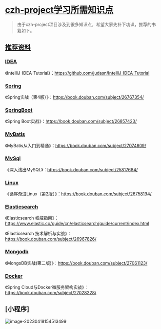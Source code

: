 

# [czh-project学习所需知识点](https://www.undcfqn.cn/docs/microservices/microservices.html)

> 由于czh-project项目涉及到很多知识点，希望大家先补下功课，推荐的书籍如下。

## [推荐资料](https://www.undcfqn.cn/docs/microservices/microservices.html)

### [IDEA](https://www.undcfqn.cn/docs/microservices/microservices.html)

《IntelliJ-IDEA-Tutorial》：https://github.com/judasn/IntelliJ-IDEA-Tutorial

### [Spring](https://www.undcfqn.cn/docs/microservices/microservices.html)

《Spring实战（第4版）》：https://book.douban.com/subject/26767354/

### [SpringBoot](https://www.undcfqn.cn/docs/microservices/microservices.html)

《Spring Boot实战》：https://book.douban.com/subject/26857423/

### [MyBatis](https://www.undcfqn.cn/docs/microservices/microservices.html)

《MyBatis从入门到精通》：https://book.douban.com/subject/27074809/

### [MySql](https://www.undcfqn.cn/docs/microservices/microservices.html)

《深入浅出MySQL》：https://book.douban.com/subject/25817684/

### [Linux](https://www.undcfqn.cn/docs/microservices/microservices.html)

《循序渐进Linux（第2版）》：https://book.douban.com/subject/26758194/

### [Elasticsearch](https://www.undcfqn.cn/docs/microservices/microservices.html)

《Elasticsearch 权威指南》：https://www.elastic.co/guide/cn/elasticsearch/guide/current/index.html

《Elasticsearch 技术解析与实战》：https://book.douban.com/subject/26967826/

### [Mongodb](https://www.undcfqn.cn/docs/microservices/microservices.html)

《MongoDB实战(第二版)》：https://book.douban.com/subject/27061123/

### [Docker](https://www.undcfqn.cn/docs/microservices/microservices.html)

《Spring Cloud与Docker微服务架构实战》：https://book.douban.com/subject/27028228/
## [小程序]
![image-20230418154513499](https://czh-wp.oss-cn-hangzhou.aliyuncs.com/img/202304181545557.png)